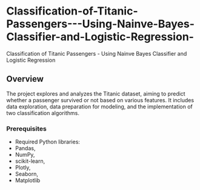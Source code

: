 # Classification-of-Titanic-Passengers---Using-Nainve-Bayes-Classifier-and-Logistic-Regression-
Classification of Titanic Passengers - Using Nainve Bayes Classifier and Logistic Regression 

## Overview

The project explores and analyzes the Titanic dataset, aiming to predict whether a passenger survived or not based on various features. It includes data exploration, data preparation for modeling, and the implementation of two classification algorithms.


### Prerequisites

- Required Python libraries:
- Pandas,
- NumPy,
- scikit-learn,
- Plotly,
- Seaborn,
- Matplotlib

